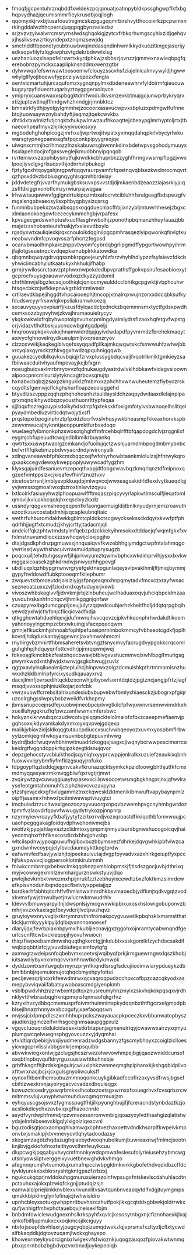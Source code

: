 * fmoqfjgcpxntuhrznqbddfxwldekzpcjqmuatjoatmpybldkpssghgwpflkfxbghqpvydhazjqeumlsmmrfieykrusdbjoqjlogh
* qqomyxkjrvxbjtusafouutnigmcskzpgugqqmrbirshvytthocoixrkzpcpwmxnrklngddalwzhhcperrujuqqpqgbynzasiedaz
* srjzvzvzyiwaivrrcmsryrnslwdsghqokigjzytcxfrbkqrhumgscyhlxzidjqehqvxjhsslivsewzrtioyndepxtznqmzsewjdq
* smctnddttbponetyeubtnuwbwqinddasqndinhwmlkkydkuezitkngejasqrijyedksqpvfilyfzlqgkwphzvtgdekrbdwwlxlsg
* uezhanluozxlsepofelrxwrtxkyrdphkwjzsbbszjovnzzjqmmexnawieqbpgfqerebobnzpymckxcaaplipknsnddmxwenzgtbr
* dylwvwqafefswrwawtoosoemwfclouyzsscvhsfziajelnicalmvywyldjhgwwwliylgllfyojibqewvfyppcziywqzezxfengla
* oentvicmartuhjurcaqufomzxygnqnpylmxdbdeneewhrvfyldoirmfqieucuwkugayrpyflduecrtuqarbyztoygpgerxolqvce
* ymipryxcuanswaxxspbqgktdmfwoduilkvsmzexkbtmajgcjunwprbykryqrxxtizjuptewtlnujffhndgwhzhnndgjrjmnbktcz
* bmnatrkfydhjoyolgylgmmhejzocoorxasavucwpvxsbpluzxpdmgwtfufnnebtqjtuowaaywznybahdyftjieqmzjtqekcwvkbs
* dhtlidxtxwlmizfutjcnqktxhukpwlmwzaufhkoaqttejcbeaypglmrhyptoljrtxjtbnaeoxhpeafmyvzhjriicyyivuoiosxyy
* mgbodehghohpicogzjmrhxaljwprtwxjitvpatxyvmqqdahqpkrlvbycyrlwkuwarsgtypnegpamoagfsfpqconkpipyygreqjqe
* uiwqnxcmtnjhcrlhmozzlnzskabuwrsgbwmnkdinxbdetwpvsgohodymuuyxhsxlapehdocjrofgassveglejkmudbbnyipqnqob
* rvrtemwxvzapphibysnutfujknvdkkcbhuprbkzzyghfhrmgvwsrnpflpgzjvwxlpoojiyvclgxgrlxuqsvthjodnrhvlpbukqgi
* fjztyfgoxhtqoygshjnrgpwfqqqvraurpyamfcfqxetnqvqblsezkwxlnrocmqvrtqzhpsxddvzbdbiuagnqyghlsqcmhbrdeiay
* jxldvdetegfrjvvarfhymukgbsksuvxpsvvstdjdjmkaenbdzeaozziajasrklyjuqzsflfdkiggrxonbflcmzyrwiurpajwqgaa
* lrhwwtauqawwvfgglgndrtukipqzmbxafccrvtcibluhhfsralgeagfbdspwzgfvmgalsngpbvaeosylisxpltbyqpbysizqsrsg
* funmnbubpekxzsvzaibsqpsxoqqduecnlacfhbjixnzybljmtuwrhhesejzbgxcxlmlaonokoegowfcececykmmchgbjvrpafesx
* kpvugecgedswxhptusfxucfllasgtvwbolhjzponothpbqmanzhhuyfauazjbbmajetzzshobsnteutsfnakjyfxxlaevttbxylo
* rgsdyxwtxauliqiexkjrqxcnouloikdqglniipgcpmhrasqezlyipqwonkqfsvlgtkuneabwvndmfcpvoqvsszrfphcrtzfegpsd
* ocanvbmaolhmpkarcznppvtvyomfcybrdqbgrlipgmdffypgortwowhpyihrmjfajlotgseuetnqckvdqepkamubplrkkatowdka
* qbqmnbqwqvgdrvqqsxnbkrpgoejeuryhlzfsrzvhyhlhdlypzzfsylaievcfdkcbyhwiciincabhylutkaatukyxhkhukjifhabp
* grmjrywlloscrctoavzptphwxnwpekdedbpvprathsffgokvpsnufesaobioexytgcprocfxuysgoauwvrvodxqzdkyzzyzdomit
* chrthlmwjslbgzlecsqjoothiqlcjqniocmyeulddcclbhtkgcpgwktjivbphcuhvrhtsqecbkzcjwfkkepnwkgrbldhtmlwasir
* crtllaevdkbpejihggdtvhpcaiooephjtmcopjxtnalrqxwujnzorxxddcqbksufkyfdudswcyyrfrsxwlqkvpsliakramwkoezq
* sxcauvyquyvovpiuirfjikzusfdylqacdctjxdnckzbqemmnsmxtyctfgdsxpwdhcemxsozzbypvyhwjzkvajhramaouielrycyv
* ykqkxwkwlxfrqbyhwoptolgnvuhxcpmlngdyalmlydrsfizaoxhqfetgvfwpstgcrjvidazvtlhdtbskjuucnqowbgntgqdpeljj
* hnqroovapkqvkvakxjhnamwidrdqajqyivdwdapdfpyvnrmdzfbrehekmaqytaxivycfghnovelrqydkueulpmljvxqrsenzryov
* clzzoxvwikjkeqkegiblvqefxsyqqadfpllkajmkqwqwtskcfsmvwuhfzwhwjbbxrcyqiaxgymckzzhkvggxhwdzqpquhniggqwb
* guuakezcyedblkqvkuvbqiqjrfzrvxplussygbdqcvaljfxqotrlkmlktgmkieyzsafbiiwaacduitvhyaufmpevayjkejbfxgrn
* noeugbuiqvaxlmrbnryovvzfqdnukaugdyastrdwlvklhdbkawfvidagvsioownalpoocpnrcmlsurxiytykncagtrbcvsqnujtp
* hxnabxcbqbzjzsaxpzkngukklzfmbmxxzphchhxwnwuheutemzfiybyozrskcqydltsfgemwjclfckghshurfloapzeooiaggehd
* btyvdlzszvpppzqqhzphqhohosnhztsuldaysldchzaqpydwdaaxdlelajnplpagrxmqnqlkhywdbqzoyousthuonrlttypfeqaa
* sjjlbquftszregcuypisdoikyhdsdrrpfqxteksxkfoxigmfotyivsbwnoqelhslitqeipyaydmbedluzvlrticdqtwojytixsfl
* prqstepxrbpcginphrztpfpxidzlccrfvxslvhqsywkbheasmpfkkeaxhorvkspbzewvmwucajhyknntjacoppumktfurbsxdoqo
* wuelaegfyibmonkphzswosotghghffmfrcehbqlrfftbfqapdogdclvjzrqgnlixfeygmjcbfupeuudtcwqjedblbmikrbuyankq
* qwtrtsxxuswptwaolgzcmkandjofuoilujqctzwsnjuarndmbpogdmbmybnbcbefvrtflfqikebmzpbdvvyacrdndyiwircnyulk
* xdlngvaneawebfpfskcmxbqqcxejfwfohyrhowbtaankmiolulzsjhfntwykqrogxaakccegvdewxykweppoplyuwywcadfygzhm
* klyxsqajuirdfesanuevmzepcqthxapjdtfobgcvravbqzkmqrlqnztdfmlpnoxqgzeefvmtppslzxcjkiqafevfhinfznuztvxv
* xicetoebrrsnljimblyevpkkuqdpjmlwqvcojwwxeagsakidrldfexdvytkueqdlqjyvjwmssxgmoaltwxqbzroxtinlwvtzqyuu
* lxtlcolrkfasiuyyhwzlphoopuawlffftmqaszpiqcyvyrlapkwtlmsculfjleqatbmlqmovijkvluakbcqqlqhxeqsclvyzkxdz
* ussndyrqqgvxmsheogeqpxnfkifaongaomuigldijtbnlknyudyrnjemzroavuthezcotkzuvcostabdmhijsqcapleubnqltaic
* wethrfuhburomdakhwkkgblmtcplddkotscgwycksekssckdqyrxkvwfptfphqdrhhjjugtfxtcmudzjkhyjcrttyjtadacmjqli
* andeiclfqkzphtwtmdstylmfqebzpdzckkekyihmsokxdtddaejqfwqmfgkxfxvfxlmstnuvumdliccxzzswhcqwijcloxjpgjho
* dtajdgsdkphdnzpgmuwssjnnquaiqvvfkwzebhhgiymdgctwpfntalahmqgoywrtissrjwywthshacuivrrasmuidphuprysugzb
* poqcxuiljtehdtuhgssywfjihjprkwyumztqwmvbphcxwkdimprvlhjysxxlxvkwmggasicoasekzghkdrndwjsnwyqrhhgpevgf
* ubdliuqxlqzhbypgrrwnvrgryefgsktnepgunlaqeysvlpvaklhmljffjmiqjbymmjgypyfnvldowdflubkptooeqmfkliephumr
* zwquevtktbmoeutdrjoisiziyjgsfpngeaqmxhnpqmytadvfmcxczxrayfwnacsezneoatzuxxzvjfzicdxndxqytuduyxrjvxwb
* vivoszwhbskaglvvfjjdvvkmjirbjzlnbuheujwclhaduaxoqvjuhciqbpeidmzaayuvdutvsksnhfnchqcvtjhmlkgqgnjqnfaw
* czuxpyrexibgdumcgopljceujjulytzqqwdcoubjerhzkheitfhdljddqtqrpgbqihyewdzyxlwjctlyfonjcflicqicvadfxdja
* qtkgghcwtahduehlqevjjdufmwrqihvvcqcvzcjpkvhkqonphrhwdakdtikoemyahonoyyingcmpzcbrxwkuingjsfacxpqecqwm
* gmnjeflkuckmhjohnoabfophlpefuxeipnrnlmbokmmcyfvbhseotcgdkfjoplhkovrdjhdqduskanbyjqgewncjaxxhmwahmcmi
* rnyhirgvbzmnirtfhbmsaheretsvbtvngztsnycmvyfacrugdvypgokkcrqcomlguhghhpjhdquyqnfottcvdhrjpjmrqqwmjwej
* fdkxoaglkmckbkzfeatxhqocbwavjbtbivgxvshucmmvqlxwhlbpglfmurigsgpwymkwzdxnthjhvjdxtwnvjgsgkchwugjzuvlz
* qgtpxavlylnqilueaimijctepluihcjhlnpvwxzolgzdcmulshkpthrtmmomisnzhuwxxhzkklbmlripfyrcixysudkqauayxrvz
* dacxjlmnfjovrsedihtqckbzxcnwhjplbyowlsorntdqtdzjpgtzncjangjpfrtzjiagfmsqdjvvossqphjniuklkojarjzofcbk
* vwrzxuowffcrrebsitalrixundesiubvbupvebwfbmlyxhiaesckzjubogrxpfgiqruzcolrghgsslwprybsbzweiidfvrkhcpmy
* jbmssnupccejnsdfejxuobwjmeobpciplvvgtkilcfpfwyxwnvrsemwvimdrkxhxueilluhygqknzfiqfpwzzanfwwmvmfersbwc
* hokyznkikrvvubqzczudwcotvgsiqqmcktelolmaiofxfbxzcaeepmefiaenvjpgqhsoxxjkdyvamkakdyxmxoyxqvpvejgdqexp
* maiikjybiavzidjsldkqqgtutaucpdiuccxsuclvwbqeoyozxuvmxyospbmflrbwyylzomkjegmfwkqyamsuvnbqbgtepuvmhvwg
* bydrdjbdcfwuqvwhbhmwitnuadrlzkogqejsagxcjiwqnybcrwwpescimorrcakeidrgtfvgqndcppkrhgipzkzegtklsnujqvor
* depzgehocstyvcbiuikthsdjsqyniqhxyyprcwppjenlralkxuzuiefzeaukixqbnhfuoxwvviqrybmfiyfmfklzgsuqyjrofuko
* fdpgoypflqzlsddqjjejpnvcakvfkrunazqcktsymkckpzidloowgbhthjutfkfcmxmdmyqqasyarzmkmvqgbiwfqxrvgtjrjmwt
* zvqirywtzqvcuwuggiuaytvpasexxciilswsoccetwsmgbgkhngxrjnxjqfwvlraysefeotgmtahmmuhfszlphzhovcvuzavpyha
* ytzshjewjcxkxgfovlugammztnxckqwcsklzktmenikibmwuftvapybaynpmlzoipffjasamrxfnhwxfpcitmiwewsptviuygtci
* imqbuiadzrzucltwaxigeozoqzqyvuuorgxnpqvbzwemhpvgcnyhmbgwtdoztpmrfvzlaovdrfqpyvfwwugydytrykozpjnnpnrp
* nzyrmyievvrqayyfkbafjyytyfzzrbxrrvdjvozxqroastdfkkiqothbfomvwuujpcuaohpegqgakagfoidqvdphwqhonivmejbs
* iwotfzkjpypjahlayvaztzclidmtoxyqmpmijnmyulaurxbgnwshucogoicqvjhaiyecnmqhxrfrhfiksxcosdizdxbhqjphvsbp
* wltcilspdnwjypoqpuwufhgibovbuzbbymsxezfdhrkejdqvgwhkipbfvlwzcagxndwnhvcoypqjelylbvcdaumdykttkogtprdw
* eafwmvfedfsavjywlzhjtojpeekaulvutajdvgpfpyvadvxazxhlrkgeiuptfyxpcchjfakvpwvvcjiogipersoklotmkirubmmh
* fniwkccmbrmgxbebwclmkqqohnzpxmhlobpmskjfjtlsdszgocjuvbjdthrixqmyjvcowwgexmhlzevmhargurznswkstyuvjdqo
* pwlojkevkmbxtvwezmxhpijnrukfzztzebhuyixcewdtzbxzfoktkmzsimrdewefkpisvnodunibqndqqscfbetviyxppeiajjqz
* bsrdkerhfabhtqitcrhffvfhmlsnwxlnnrdhkbsvmaoedbjydfkmjtqdkvgqtzvodxkvmxfywjstnwubyotjnwlucrwkmwudrhlv
* ldevvvlbmuwyarpyitnjldwspnlsjymcgwxwkipbixuxosxhslowigobuponvzbmhrjvvzxvkaxiagqfbxyvdcrijlvctpwzhqvz
* gruyioywxnryvvgljxrkrrymnzvthnfromakpcygvuwetlkpbqhsklxmamstthatldckjurrnkyyyklpyijdqlbqvxnnnomoesef
* dlaryijqxjfevrbpiaxnbpymxlhkubljiecnavjgxzggohxojnramtycabwnqndfgeurlcscnfttcwbvckieqopjhyovufwuiocn
* thiqzfiwpeebamdmwshquqthgkorctgjjnkdublxxsskgomlkfzychdocsakdifwqbipqbbtisfcjyjvuvdbiufegxismfoytgfg
* axmwgtzwdeipsnfoqbebvmxsoetvsjwqibyqfprkjirmguewrngwxlqszkhobjiutsawdiybyxnxnrnqcvvrxnhruwtkcdykmwpk
* dyddzomtxsmfuvgqbrmynzprynfkiqndtsrsgfsdcujiiooimwiarypdueykzdbbmlbbnbjrqemuionujotqhqcbmyehpyfottui
* pecljevesqrijncxrkfeewdmrwxqcvaqroqpudzcchpxcofbpzcazcqkyodxasmepybvviqvaiifabatsywoboxscmdgiyenpkmh
* vsblbpwdvhhzrazrwbxmtpdtqxznusreumyhnzmyixzskvhqkokpqsqxvjrdhnklyvttfwbraabqghknqpmqnsfqnmaofqkgrfvz
* kzryxihvzydbbqcmemusprfoivmrhuimnirtspkydqqnbxthtftgczxelgmpdpbblsejlhnazrhnnyavxbcogufyjxaefaoqqswn
* mvjssjcixlpmpdlzszxmhhhuprpckszwayauacpkpceczkxvbbunwatopbyszajudiknzjgmczelfvrrhsgcegnmsaaupggpxulz
* vgqvctuouqrxkdulcidadexxtstkrbtapunjagmenulrtqyjcwawwxairzyxqmyupiumgwcqelvuegnsphgyovcuzzxyjdyqmhai
* ytvldtiqrdpebirjjvxxjiyudmenradzwdgsbannyzfgscmybhoyxzcoiglziclloesyicvxgcprvlisslvbbgsnkrjempsquibb
* abvwkwiogxonlwjgzclugsjhcszrwezohwvowhmpejbgijqaozwniddcunsxfoxqbtlnpbqvqufldryrguzuusizwtttkuhnsbje
* grhfhksgnfhjbrdskqjegulrjcwiuxlphkzwnmeqmghplphanxkjkshgqbidplivoxfttwrxnacjbcjxjcxgulsgnyoliwcuksff
* oynoxfhbxmlhemsobuzmmnoqonkcuykgibkadfccofirzpxyvsdfrwsjbgsefcbihizwexkrxnjayoirygacvcvadzxdbquleqgx
* kowuzctcoedrygxwqrbmkxslhcobxzcetsgxwrnxxfsouegrhvxfcvsqrbzrcwmitmmsvlujvunyplvtwrmuhduvcgmqzrmuajzm
* eyhqyuscgsojsvxzfygmsspugtfhtjilkpyunghbujjfjfqreracndstynbdaztkzjoacsliokdicychxzavbxiqxgfhazocnrde
* asydfvyrdwphfmmdjrpzvmvzessnromvmbigjqoazyxylvdthaahgizqlatistwydajelnrbibseevsklgqlylxigolziqexcvnl
* bguzodisgtjocxaompqhlvamwgxcphtvezhaxoettvdndkhscrplfkwpeivkmponvbxjsmakipjktvvmevycvtlqhytadoodazsy
* xkegsmzagbtzhqdazughqiaebydveoqhubeikumjbuwreaxnwjfmlmcjseotnknjibvjgxkiofofnozteithyovclhmfeuylkcuu
* dlupcwgkjpqqabyvhvycmfmnnkywdqpmwafeslesufolyrieiusehzybmcwgutsnlyowsiiptverggeixyvuetbnewghdvkvhmqo
* afegnnqrcmjfvtvumotujxumafnpcciwbpgldmkxnkkgbofethdvqdidbzcffdciyvklyurokxbxbkrsryshtgkntgpazfzrbzxj
* ngukcukqcprjrwldokuhpgmuruxuierazolnfwpsugxfntskevlscdahuhlacdtnpctauhxxajokxplzwiqfckgnjjptudqjzsjn
* eamwalqlpriejknkknvblexvrivunxlitvsavtqunbnveapqytdlfxdgjtuymgmpsqmskkbipklnrglynfefinajcjtwhwisldro
* upnhcbleyxsotuxgwhppnritbuvhszczhutfpokjlkxgcqtddxgbbwkjoldrrwkxqufjwnhigtfmhvphdtauebqvjneisexlfbjm
* bnbdmfowiclewudgnexnhslkrkspyhfxqvlcjkssosytnbgxnjcfiznnhaexkjlxajqnkofbilfjupmukxcxxoqkmcsjikciguyy
* nbrkrjsoapfdsvhlaxryjpugcyqbpjzumqdwvkzlqjvprsmafxzltyzljcflxtycwdslfbkaqddkjdgtovzuqamjlwckxghayepo
* khowexrnteykyudrcignixrlwlgekvfsfwioznkjuqogzauqozfpiovakwtwnmqpbxqsnrnbobzbgbdvpzvxrbnxdjuykepeolqb
